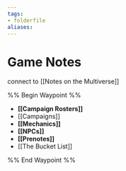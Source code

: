 ```yaml
---
tags: 
- folderfile
aliases:
---
```


# Game Notes
connect to [[Notes on the Multiverse]]

%% Begin Waypoint %%
- **[[Campaign Rosters]]**
- [[Campaigns]]
- **[[Mechanics]]**
- **[[NPCs]]**
- **[[Prenotes]]**
- [[The Bucket List]]

%% End Waypoint %%